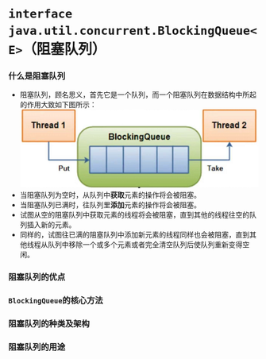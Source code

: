 # `interface java.util.concurrent.BlockingQueue<E>`（阻塞队列）

### 什么是阻塞队列
* 阻塞队列，顾名思义，首先它是一个队列，而一个阻塞队列在数据结构中所起的作用大致如下图所示：  
  ![阻塞队列](https://github.com/baayso/note/blob/master/java/thread/blocking_queue/blocking_queue.png)
* 当阻塞队列为空时，从队列中**获取**元素的操作将会被阻塞。
* 当阻塞队列已满时，往队列里**添加**元素的操作将会被阻塞。
* 试图从空的阻塞队列中获取元素的线程将会被阻塞，直到其他的线程往空的队列插入新的元素。
* 同样的，试图往已满的阻塞队列中添加新元素的线程同样也会被阻塞，直到其他线程从队列中移除一个或多个元素或者完全清空队列后使队列重新变得空闲。

### 阻塞队列的优点

### `BlockingQueue`的核心方法

### 阻塞队列的种类及架构

### 阻塞队列的用途
